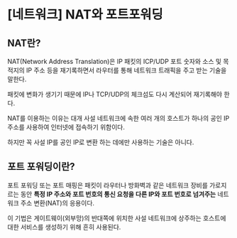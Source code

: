 # [네트워크] NAT와 포트포워딩

## NAT란?

NAT(Network Address Translation)은 IP 패킷의 ICP/UDP 포트 숫자와 소스 및 목적지의 IP 주소 등을 재기록하면서 라우터를 통해 네트워크 트래픽을 주고 받는 기술을 말한다.

패킷에 변화가 생기기 때문에 IP나 TCP/UDP의 체크섬도 다시 계산되어 재기록해야 한다.

NAT를 이용하는 이유는 대개 사설 네트워크에 속한 여러 개의 호스트가 하나의 공인 IP 주소를 사용하여 인터넷에 접속하기 위함이다.

하지만 꼭 사설 IP를 공인 IP로 변환 하는 데에만 사용하는 기술은 아니다.


## 포트 포워딩이란?

포트 포워딩 또는 포트 매핑은 패킷이 라우터나 방화벽과 같은 네트워크 장비를 가로지르는 동안 **특정 IP 주소와 포트 번호의 통신 요청을 다른 IP와 포트 번호로 넘겨주는** 네트워크 주소 변환(NAT)의 응용이다.

이 기법은 게이트웨이(외부망)의 반대쪽에 위치한 사설 네트워크에 상주하는 호스트에 대한 서비스를 생성하기 위해 흔히 사용된다.


